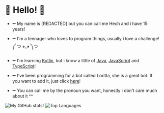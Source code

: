 # 👋 Hello! 👋

- ➖ My name is [REDACTED] but you can call me Hech and i have 15 years!

- ➖ I'm a teenager who loves to program things, usually i love a challenge! ༼ つ ◕_◕ ༽つ

- ➖ I'm learning [Kotlin](https://en.wikipedia.org/wiki/Kotlin_(programming_language)), but i know a little of [Java](https://en.wikipedia.org/wiki/Java_(programming_language)), [JavaScript](https://en.wikipedia.org/wiki/JavaScript) and [TypeScript](https://en.wikipedia.org/wiki/TypeScript)!

- ➖ I've been programming for a bot called Loritta, she is a great bot. If you want to add it, just click [here](https://loritta.website/)!

- ➖ You can call me by the pronoun you want, honestly i don't care much about it ^^

![My GitHub stats!](https://github-readme-stats.vercel.app/api?username=hechfx&show_icons=true&theme=dracula)
![Top Languages](https://github-readme-stats.vercel.app/api/top-langs/?username=hechfx&layout=compact&theme=dracula)
